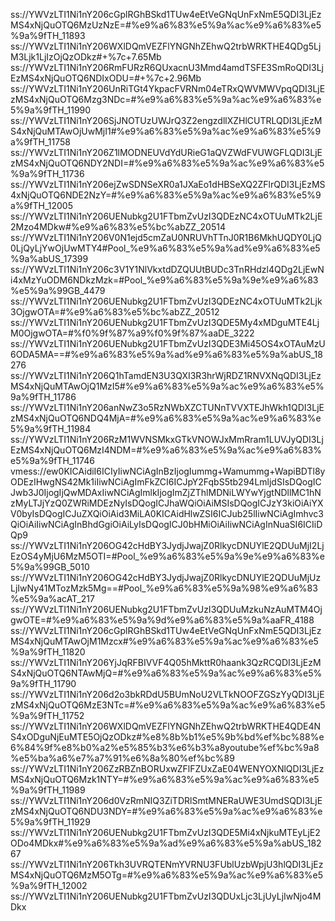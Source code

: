 ss://YWVzLTI1Ni1nY206cGplRGhBSkd1TUw4eEtVeGNqUnFxNmE5QDI3LjEzMS4xNjQuOTQ6MzUzNzE=#%e9%a6%83%e5%9a%ac%e9%a6%83%e5%9a%9fTH_11893
ss://YWVzLTI1Ni1nY206WXlDQmVEZFlYNGNhZEhwQ2trbWRKTHE4QDg5LjM3Ljk1LjIzOjQzODkz#+%7c+7.65Mb
ss://YWVzLTI1Ni1nY206RmFURzR6QUxacnU3Mmd4amdTSFE3SmRoQDI3LjEzMS4xNjQuOTQ6NDIxODU=#+%7c+2.96Mb
ss://YWVzLTI1Ni1nY206UnRiTGt4YkpacFVRNm04eTRxQWVMWVpqQDI3LjEzMS4xNjQuOTQ6Mzg3NDc=#%e9%a6%83%e5%9a%ac%e9%a6%83%e5%9a%9fTH_11990
ss://YWVzLTI1Ni1nY206SjJNOTUzUWJrQ3Z2engzdllXZHlCUTRLQDI3LjEzMS4xNjQuMTAwOjUwMjI1#%e9%a6%83%e5%9a%ac%e9%a6%83%e5%9a%9fTH_11758
ss://YWVzLTI1Ni1nY206Z1lMODNEUVdYdURieG1aQVZWdFVUWGFLQDI3LjEzMS4xNjQuOTQ6NDY2NDI=#%e9%a6%83%e5%9a%ac%e9%a6%83%e5%9a%9fTH_11736
ss://YWVzLTI1Ni1nY206ejZwSDNSeXR0a1JXaEo1dHBSeXQ2ZFlrQDI3LjEzMS4xNjQuOTQ6NDE2NzY=#%e9%a6%83%e5%9a%ac%e9%a6%83%e5%9a%9fTH_12005
ss://YWVzLTI1Ni1nY206UENubkg2U1FTbmZvUzI3QDEzNC4xOTUuMTk2LjE2Mzo4MDkw#%e9%a6%83%e5%bc%abZZ_20514
ss://YWVzLTI1Ni1nY206V0N1ejd5cmZaU0NRUVhTTnJ0R1B6MkhUQDY0LjQ0LjQyLjYwOjUwMTY4#Pool_%e9%a6%83%e5%9a%ad%e9%a6%83%e5%9a%abUS_17399
ss://YWVzLTI1Ni1nY206c3V1Y1NlVkxtdDZQUUtBUDc3TnRHdzl4QDg2LjEwNi4xMzYuODM6NDkzMzk=#Pool_%e9%a6%83%e5%9a%9e%e9%a6%83%e5%9a%99GB_4479
ss://YWVzLTI1Ni1nY206UENubkg2U1FTbmZvUzI3QDEzNC4xOTUuMTk2Ljk3OjgwOTA=#%e9%a6%83%e5%bc%abZZ_20512
ss://YWVzLTI1Ni1nY206UENubkg2U1FTbmZvUzI3QDE5My4xMDguMTE4LjM0OjgwOTA=#%f0%9f%87%a9%f0%9f%87%aaDE_3222
ss://YWVzLTI1Ni1nY206UENubkg2U1FTbmZvUzI3QDE3Mi45OS4xOTAuMzU6ODA5MA==#%e9%a6%83%e5%9a%ad%e9%a6%83%e5%9a%abUS_18276
ss://YWVzLTI1Ni1nY206Q1hTamdEN3U3QXI3R3hrWjRDZ1RNVXNqQDI3LjEzMS4xNjQuMTAwOjQ1MzI5#%e9%a6%83%e5%9a%ac%e9%a6%83%e5%9a%9fTH_11786
ss://YWVzLTI1Ni1nY206anNwZ3o5RzNWbXZCTUNnTVVXTEJhWkh1QDI3LjEzMS4xNjQuOTQ6NDQ4MjA=#%e9%a6%83%e5%9a%ac%e9%a6%83%e5%9a%9fTH_11984
ss://YWVzLTI1Ni1nY206RzM1WVNSMkxGTkVNOWJxMmRram1LUVJyQDI3LjEzMS4xNjQuOTQ6MzI4NDM=#%e9%a6%83%e5%9a%ac%e9%a6%83%e5%9a%9fTH_11746
vmess://ew0KICAidiI6ICIyIiwNCiAgInBzIjogIummg+Wamummg+WapiBDTl8yODEzIHwgNS42Mk1iIiwNCiAgImFkZCI6ICJpY2FqbS5tb294LmljdSIsDQogICJwb3J0IjogIjQwMDAxIiwNCiAgImlkIjogImZjZThlMDNiLWYwYjgtNDllMC1hNzMyLTJjYzQ0ZWRiMDEzNyIsDQogICJhaWQiOiAiMSIsDQogICJzY3kiOiAiYXV0byIsDQogICJuZXQiOiAid3MiLA0KICAidHlwZSI6ICJub25lIiwNCiAgImhvc3QiOiAiIiwNCiAgInBhdGgiOiAiLyIsDQogICJ0bHMiOiAiIiwNCiAgInNuaSI6ICIiDQp9
ss://YWVzLTI1Ni1nY206OG42cHdBY3JydjJwajZ0RlkycDNUYlE2QDUuMjI2LjEzOS4yMjU6MzM5OTI=#Pool_%e9%a6%83%e5%9a%9e%e9%a6%83%e5%9a%99GB_5010
ss://YWVzLTI1Ni1nY206OG42cHdBY3JydjJwajZ0RlkycDNUYlE2QDUuMjUzLjIwNy41MTozMzk5Mg==#Pool_%e9%a6%83%e5%9a%98%e9%a6%83%e5%9a%acAT_217
ss://YWVzLTI1Ni1nY206UENubkg2U1FTbmZvUzI3QDUuMzkuNzAuMTM4OjgwOTE=#%e9%a6%83%e5%9a%9d%e9%a6%83%e5%9a%aaFR_4188
ss://YWVzLTI1Ni1nY206cGplRGhBSkd1TUw4eEtVeGNqUnFxNmE5QDI3LjEzMS4xNjQuMTAwOjM1Mzcx#%e9%a6%83%e5%9a%ac%e9%a6%83%e5%9a%9fTH_11820
ss://YWVzLTI1Ni1nY206YjJqRFBIVVF4Q05hMkttR0haank3QzRCQDI3LjEzMS4xNjQuOTQ6NTAwMjQ=#%e9%a6%83%e5%9a%ac%e9%a6%83%e5%9a%9fTH_11790
ss://YWVzLTI1Ni1nY206d2o3bkRDdU5BUmNoU2VLTkNOOFZGSzYyQDI3LjEzMS4xNjQuOTQ6MzE3NTc=#%e9%a6%83%e5%9a%ac%e9%a6%83%e5%9a%9fTH_11752
ss://YWVzLTI1Ni1nY206WXlDQmVEZFlYNGNhZEhwQ2trbWRKTHE4QDE4NS4xODguNjEuMTE5OjQzODkz#%e8%8b%b1%e5%9b%bd%ef%bc%88%e6%84%9f%e8%b0%a2%e5%85%b3%e6%b3%a8youtube%ef%bc%9a8%e5%ba%a6%e7%a7%91%e6%8a%80%ef%bc%89
ss://YWVzLTI1Ni1nY206ZzRBZnBORUxwZFlFZUxZaE04WENYOXNlQDI3LjEzMS4xNjQuOTQ6Mzk1NTY=#%e9%a6%83%e5%9a%ac%e9%a6%83%e5%9a%9fTH_11989
ss://YWVzLTI1Ni1nY206d0VzRmNIQ3ZiTDRlSmtMNERaUWE3UmdSQDI3LjEzMS4xNjQuOTQ6NDU3NDY=#%e9%a6%83%e5%9a%ac%e9%a6%83%e5%9a%9fTH_11929
ss://YWVzLTI1Ni1nY206UENubkg2U1FTbmZvUzI3QDE5Mi4xNjkuMTEyLjE2ODo4MDkx#%e9%a6%83%e5%9a%ad%e9%a6%83%e5%9a%abUS_18267
ss://YWVzLTI1Ni1nY206Tkh3UVRQTENmYVRNU3FUblUzbWpjU3hlQDI3LjEzMS4xNjQuOTQ6MzM5OTg=#%e9%a6%83%e5%9a%ac%e9%a6%83%e5%9a%9fTH_12002
ss://YWVzLTI1Ni1nY206UENubkg2U1FTbmZvUzI3QDUxLjc3LjUyLjIwNjo4MDkx
